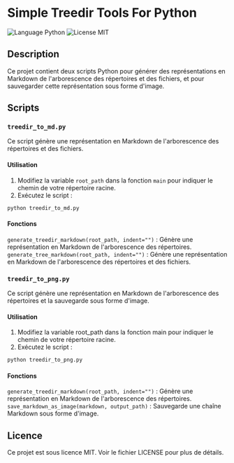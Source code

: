 # Simple Treedir Tools For Python

![Language Python](https://img.shields.io/badge/%20Language-python-blue.svg)
![License MIT](https://img.shields.io/badge/%20License-MIT-blue.svg)

## Description

Ce projet contient deux scripts Python pour générer des représentations en Markdown de l'arborescence des répertoires et des fichiers, et pour sauvegarder cette représentation sous forme d'image.

## Scripts

### `treedir_to_md.py`

Ce script génère une représentation en Markdown de l'arborescence des répertoires et des fichiers.

#### Utilisation

1. Modifiez la variable `root_path` dans la fonction `main` pour indiquer le chemin de votre répertoire racine.
2. Exécutez le script :

```sh
python treedir_to_md.py
```

#### Fonctions

`generate_treedir_markdown(root_path, indent="")` : Génère une représentation en Markdown de l'arborescence des répertoires.   
`generate_tree_markdown(root_path, indent="")` : Génère une représentation en Markdown de l'arborescence des répertoires et des fichiers.   

### `treedir_to_png.py`

Ce script génère une représentation en Markdown de l'arborescence des répertoires et la sauvegarde sous forme d'image.

#### Utilisation

1. Modifiez la variable root_path dans la fonction main pour indiquer le chemin de votre répertoire racine.
2. Exécutez le script :

```sh
python treedir_to_png.py
```

#### Fonctions

`generate_treedir_markdown(root_path, indent="")` : Génère une représentation en Markdown de l'arborescence des répertoires.   
`save_markdown_as_image(markdown, output_path)` : Sauvegarde une chaîne Markdown sous forme d'image.   


## Licence
Ce projet est sous licence MIT. Voir le fichier LICENSE pour plus de détails.